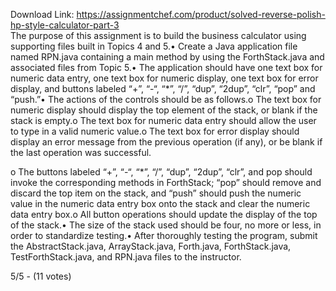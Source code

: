 Download Link: https://assignmentchef.com/product/solved-reverse-polish-hp-style-calculator-part-3
<br>
The purpose of this assignment is to build the business calculator using supporting files built in Topics 4 and 5.•       Create a Java application file named RPN.java containing a main method by using the ForthStack.java and associated files from Topic 5.•       The application should have one text box for numeric data entry, one text box for numeric display, one text box for error display, and buttons labeled “+”, “-“, “*”, “/”, “dup”, “2dup”, “clr”, “pop” and “push.”•       The actions of the controls should be as follows.o       The text box for numeric display should display the top element of the stack, or blank if the stack is empty.o       The text box for numeric data entry should allow the user to type in a valid numeric value.o       The text box for error display should display an error message from the previous operation (if any), or be blank if the last operation was successful.

o       The buttons labeled “+”, “-“, “*”, “/”, “dup”, “2dup”, “clr”, and pop should invoke the corresponding methods in ForthStack;  “pop” should remove and discard the top item on the stack, and “push” should push the numeric value in the numeric data entry box onto the stack and clear the numeric data entry box.o       All button operations should update the display of the top of the stack.•       The size of the stack used should be four, no more or less, in order to standardize testing.•       After thoroughly testing the program, submit the AbstractStack.java, ArrayStack.java, Forth.java, ForthStack.java, TestForthStack.java, and RPN.java files to the instructor.

5/5 - (11 votes)